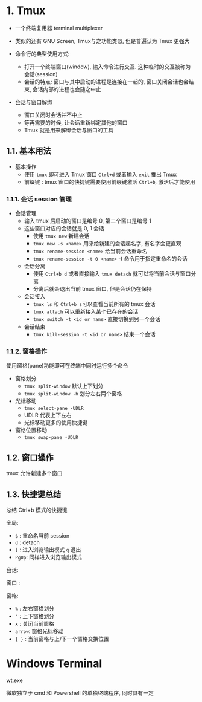 # 1. Tmux

* 一个终端复用器 terminal multiplexer  
* 类似的还有 GNU Screen, Tmux与之功能类似, 但是普遍认为 Tmux 更强大

* 命令行的典型使用方式:
  * 打开一个终端窗口(window), 输入命令进行交互. 这种临时的交互被称为 会话(session)
  * 会话的特点: 窗口与其中启动的进程是连接在一起的, 窗口关闭会话也会结束, 会话内部的进程也会随之中止
* 会话与窗口解绑
  * 窗口关闭时会话并不中止
  * 等再需要的时候, 让会话重新绑定其他的窗口
  * Tmux 就是用来解绑会话与窗口的工具

## 1.1. 基本用法

* 基本操作
  * 使用 `tmux` 即可进入 Tmux 窗口 `Ctrl+d` 或者输入 `exit` 推出 Tmux
  * 前缀键 : tmux 窗口的快捷键需要使用前缀键激活 `Ctrl+b`, 激活后才能使用

### 1.1.1. 会话 session 管理
* 会话管理
  * 输入 tmux 后启动的窗口是编号 0, 第二个窗口是编号 1
  * 这些窗口对应的会话就是 0, 1 会话
    * 使用 `tmux new` 新建会话
    * `tmux new -s <name>` 用来给新建的会话起名字, 有名字会更直观
    * `tmux rename-session <name>` 给当前会话重命名
    * `tmux rename-session -t 0 <name>` -t 命令用于指定重命名的会话
  * 会话分离
    * 使用 `Ctrl+b d` 或者直接输入 `tmux detach` 就可以将当前会话与窗口分离
    * 分离后就会退出当前 tmux 窗口, 但是会话仍在保持
  * 会话接入
    * `tmux ls` 和 `Ctrl+b s`可以查看当前所有的 tmux 会话
    * `tmux attach` 可以重新接入某个已存在的会话
    * `tmux switch -t <id or name>` 直接切换到另一个会话
  * 会话结束
    * `tmux kill-session -t <id or name>` 结束一个会话 

### 1.1.2. 窗格操作

使用窗格(pane)功能即可在终端中同时运行多个命令  

* 窗格划分
  * `tmux split-window` 默认上下划分
  * `tmux split-window -h` 划分左右两个窗格
* 光标移动
  * `tmux select-pane -UDLR`
  * UDLR 代表上下左右
  * 光标移动更多的使用快捷键
* 窗格位置移动
  * `tmux swap-pane -UDLR`
  
## 1.2. 窗口操作

tmux 允许新建多个窗口  

## 1.3. 快捷键总结

总结 Ctrl+b 模式的快捷键  

全局:
* `$`   : 重命名当前 session
* `d`   : detach
* `[`   : 进入浏览输出模式 `q` 退出
* `PgUp`: 同样进入浏览输出模式

会话:


窗口 :                

窗格:
* `%`   : 左右窗格划分
* `"`   : 上下窗格划分
* `x`   : 关闭当前窗格
* `arrow`: 窗格光标移动
* `{ }` : 当前窗格与上/下一个窗格交换位置 


# Windows Terminal

wt.exe  

微软独立于 cmd 和 Powershell 的单独终端程序, 同时具有一定

